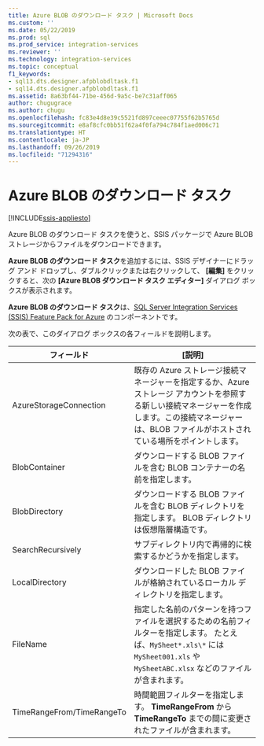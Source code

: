 ```yaml
---
title: Azure BLOB のダウンロード タスク | Microsoft Docs
ms.custom: ''
ms.date: 05/22/2019
ms.prod: sql
ms.prod_service: integration-services
ms.reviewer: ''
ms.technology: integration-services
ms.topic: conceptual
f1_keywords:
- sql13.dts.designer.afpblobdltask.f1
- sql14.dts.designer.afpblobdltask.f1
ms.assetid: 8a63bf44-71be-456d-9a5c-be7c31aff065
author: chugugrace
ms.author: chugu
ms.openlocfilehash: fc83e4d8e39c5521fd897ceeec07755f62b5765d
ms.sourcegitcommit: e8af8cfc0bb51f62a4f0fa794c784f1aed006c71
ms.translationtype: HT
ms.contentlocale: ja-JP
ms.lasthandoff: 09/26/2019
ms.locfileid: "71294316"
---
```

# <a name="azure-blob-download-task"></a>Azure BLOB のダウンロード タスク

[!INCLUDE[ssis-appliesto](../../includes/ssis-appliesto-ssvrpluslinux-asdb-asdw-xxx.md)]


Azure BLOB のダウンロード タスクを使うと、SSIS パッケージで Azure BLOB ストレージからファイルをダウンロードできます。

**Azure BLOB のダウンロード タスク**を追加するには、SSIS デザイナーにドラッグ アンド ドロップし、ダブルクリックまたは右クリックして、 **[編集]** をクリックすると、次の **[Azure BLOB ダウンロード タスク エディター]** ダイアログ ボックスが表示されます。  
  
 **Azure BLOB のダウンロード タスク**は、[SQL Server Integration Services (SSIS) Feature Pack for Azure](../../integration-services/azure-feature-pack-for-integration-services-ssis.md) のコンポーネントです。  
  
 次の表で、このダイアログ ボックスの各フィールドを説明します。  

|**フィールド**|**[説明]**|  
|---|---|
|AzureStorageConnection|既存の Azure ストレージ接続マネージャーを指定するか、Azure ストレージ アカウントを参照する新しい接続マネージャーを作成します。この接続マネージャーは、BLOB ファイルがホストされている場所をポイントします。|  
|BlobContainer|ダウンロードする BLOB ファイルを含む BLOB コンテナーの名前を指定します。|  
|BlobDirectory|ダウンロードする BLOB ファイルを含む BLOB ディレクトリを指定します。 BLOB ディレクトリは仮想階層構造です。|  
|SearchRecursively|サブディレクトリ内で再帰的に検索するかどうかを指定します。|  
|LocalDirectory|ダウンロードした BLOB ファイルが格納されているローカル ディレクトリを指定します。|  
|FileName|指定した名前のパターンを持つファイルを選択するための名前フィルターを指定します。 たとえば、`MySheet*.xls\*` には `MySheet001.xls` や `MySheetABC.xlsx` などのファイルが含まれます。|  
|TimeRangeFrom/TimeRangeTo|時間範囲フィルターを指定します。 **TimeRangeFrom** から **TimeRangeTo** までの間に変更されたファイルが含まれます。|  
